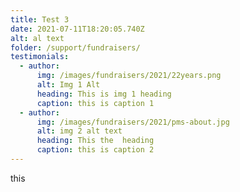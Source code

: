 ```yaml
---
title: Test 3
date: 2021-07-11T18:20:05.740Z
alt: al text
folder: /support/fundraisers/
testimonials:
  - author:
      img: /images/fundraisers/2021/22years.png
      alt: Img 1 Alt
      heading: This is img 1 heading
      caption: this is caption 1
  - author:
      img: /images/fundraisers/2021/pms-about.jpg
      alt: img 2 alt text
      heading: This the  heading
      caption: this is caption 2
---
```

this 